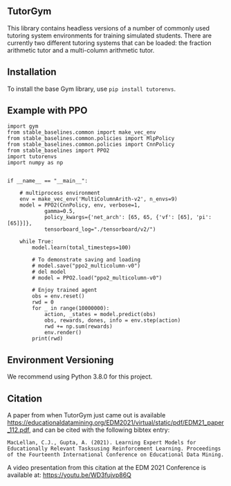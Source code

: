 ## TutorGym

This library contains headless versions of a number of commonly used tutoring system environments for training simulated students.  There are currently two different tutoring systems that can be loaded: the fraction arithmetic tutor and a multi-column arithmetic tutor.

## Installation

To install the base Gym library, use `pip install tutorenvs`.

## Example with PPO

```
import gym
from stable_baselines.common import make_vec_env
from stable_baselines.common.policies import MlpPolicy
from stable_baselines.common.policies import CnnPolicy
from stable_baselines import PPO2
import tutorenvs
import numpy as np


if __name__ == "__main__":

    # multiprocess environment
    env = make_vec_env('MultiColumnArith-v2', n_envs=9)
    model = PPO2(CnnPolicy, env, verbose=1,
            gamma=0.5,
            policy_kwargs={'net_arch': [65, 65, {'vf': [65], 'pi': [65]}]},
            tensorboard_log="./tensorboard/v2/")

    while True:
        model.learn(total_timesteps=100)

        # To demonstrate saving and loading
        # model.save("ppo2_multicolumn-v0")
        # del model
        # model = PPO2.load("ppo2_multicolumn-v0")

        # Enjoy trained agent
        obs = env.reset()
        rwd = 0
        for _ in range(10000000):
            action, _states = model.predict(obs)
            obs, rewards, dones, info = env.step(action)
            rwd += np.sum(rewards)
            env.render()
        print(rwd)

```


## Environment Versioning

We recommend using Python 3.8.0 for this project. 

## Citation

A paper from when TutorGym just came out is available https://educationaldatamining.org/EDM2021/virtual/static/pdf/EDM21_paper_112.pdf, and can be cited with the following bibtex entry:

```
MacLellan, C.J., Gupta, A. (2021). Learning Expert Models for Educationally Relevant Tasksusing Reinforcement Learning. Proceedings of the Fourteenth International Conference on Educational Data Mining.

```

A video presentation from this citation at the EDM 2021 Conference is available at: https://youtu.be/WD3fujvp86Q